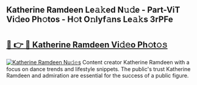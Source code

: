 ## Katherine Ramdeen Le𝚊𝚔ed N𝚞𝚍e - Part-ViT Vi𝚍eo Ph𝚘tos - H𝚘t O𝚗lyf𝚊ns Le𝚊𝚔s 3rPFe

# <h2><a href="http://hf1oqt.feru.top/?c=Katherine+Ramdeen">🔗 👉 🔴 Katherine Ramdeen Vi𝚍𝚎o Ph𝚘t𝚘𝚜</a></h2>

[![Katherine Ramdeen Nu𝚍𝚎s](https://i.imgur.com/0TWrTi3.gif)](http://hf1oqt.feru.top/?c=Katherine+Ramdeen)
Content creator Katherine Ramdeen with a focus on dance trends and lifestyle snippets. The public's trust Katherine Ramdeen and admiration are essential for the success of a public figure. 
